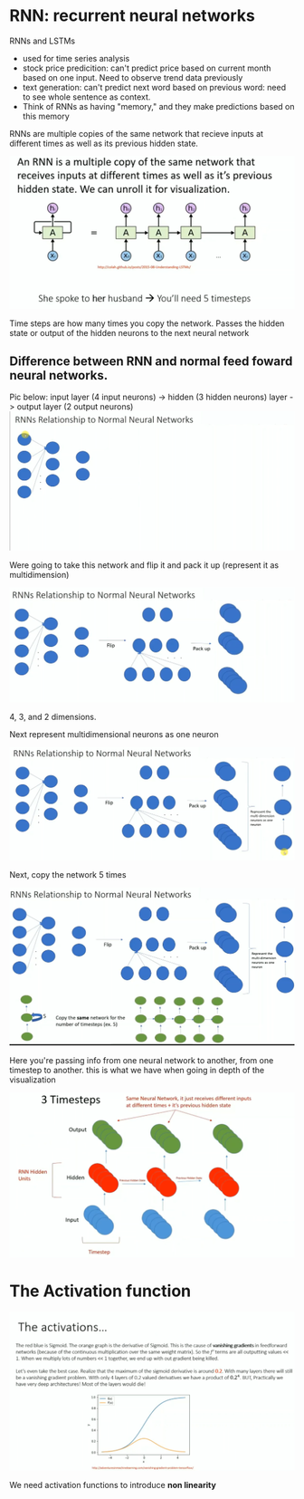 # RNN: recurrent neural networks
RNNs and LSTMs
- used for time series analysis
- stock price predicition: can't predict price based on current month based on one input. Need to observe trend data previously
- text generation: can't predict next word based on previous word: need to see whole sentence as context.
- Think of RNNs as having "memory," and they make predictions based on this memory

RNNs are multiple copies of the same network that recieve inputs at different times as well as its previous hidden state.

![](2021-11-15-21-04-57.png)

Time steps are how many times you copy the network.  Passes the hidden state or output of the hidden neurons to the next neural network

## Difference between RNN and normal feed foward neural networks.

Pic below: input layer (4 input neurons) -> hidden (3 hidden neurons) layer  -> output layer (2 output neurons)
![](2021-11-15-21-07-16.png)

Were going to take this network and flip it and pack it up (represent it as multidimension)

![](2021-11-15-21-09-15.png)

4, 3, and 2 dimensions.

Next represent multidimensional neurons as one neuron

![](2021-11-15-21-11-36.png)

Next, copy the network 5 times

![](2021-11-15-21-12-37.png)

Here you're passing info from one neural network to another, from one timestep to another.  this is what we have when going in depth of the visualization

![](2021-11-15-21-13-46.png)

# The Activation function
![](2021-11-15-21-15-57.png)

We need activation functions to introduce **non linearity**